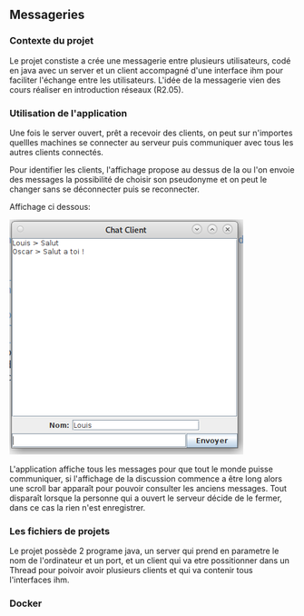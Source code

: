 ## Messageries

### Contexte du projet

Le projet constiste a crée une messagerie entre plusieurs utilisateurs, codé en java avec un server et un client accompagné d'une interface ihm pour faciliter l'échange entre les utilisateurs.
L'idée de la messagerie vien des cours réaliser en introduction réseaux (R2.05).

### Utilisation de l'application

Une fois le server ouvert, prêt a recevoir des clients, on peut sur n'importes quellles machines se connecter au serveur puis communiquer avec tous les autres clients connectés.

Pour identifier les clients, l'affichage propose au dessus de la ou l'on envoie des messages la possibilité de choisir son pseudonyme et on peut le changer sans se déconnecter puis se reconnecter.

Affichage ci dessous:

<img src="./images/image1.png" alt="Affichage Appli">


L'application affiche tous les messages pour que tout le monde puisse communiquer, si l'affichage de la discussion commence a être long alors une scroll bar apparaît pour pouvoir consulter les anciens messages.
Tout disparaît lorsque la personne qui a ouvert le serveur décide de le fermer, dans ce cas la rien n'est enregistrer.

### Les fichiers de projets

Le projet possède 2 programe java, un server qui prend en parametre le nom de l'ordinateur et un port, et un client qui va etre possitionner dans un Thread pour poivoir avoir plusieurs clients et qui va contenir tous l'interfaces ihm.

### Docker 
